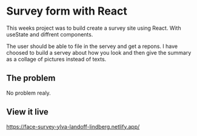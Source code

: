 # Survey form with React

This weeks project was to build create a survey site using React. With useState and diffrent components.

The user should be able to file in the servey and get a repons. I have choosed to build a servey about how you look and then give the summary as a collage of pictures instead of texts.

## The problem

No problem realy.

## View it live

https://face-survey-ylva-landoff-lindberg.netlify.app/
